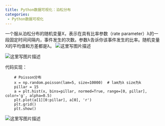 ```yaml
---
title: Python数据可视化：泊松分布
categories:
 - Python数据可视化
---
```




一个服从泊松分布的随机变量X，表示在具有比率参数（rate parameter）λ的一段固定时间间隔内，事件发生的次数。参数λ告诉你该事件发生的比率。随机变量X的平均值和方差都是λ。
![这里写图片描述](http://img.blog.csdn.net/20160927152740441)

![这里写图片描述](http://img.blog.csdn.net/20160927152750863)

代码实现：

```
	# Poisson分布
    x = np.random.poisson(lam=5, size=10000)  # lam为λ size为k
    pillar = 15
    a = plt.hist(x, bins=pillar, normed=True, range=[0, pillar], color='g', alpha=0.5)
    plt.plot(a[1][0:pillar], a[0], 'r')
    plt.grid()
    plt.show()
```
![这里写图片描述](http://img.blog.csdn.net/20160927152903270)
